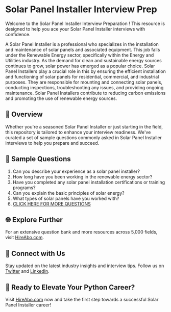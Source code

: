 # Solar Panel Installer Interview Prep

Welcome to the Solar Panel Installer Interview Preparation ! This resource is designed to help you ace your Solar Panel Installer interviews with confidence.

A Solar Panel Installer is a professional who specializes in the installation and maintenance of solar panels and associated equipment. This job falls under the Renewable Energy sector, specifically within the Energy and Utilities industry. As the demand for clean and sustainable energy sources continues to grow, solar power has emerged as a popular choice. Solar Panel Installers play a crucial role in this by ensuring the efficient installation and functioning of solar panels for residential, commercial, and industrial purposes. They are responsible for mounting and connecting solar panels, conducting inspections, troubleshooting any issues, and providing ongoing maintenance. Solar Panel Installers contribute to reducing carbon emissions and promoting the use of renewable energy sources.

## 🚀 Overview

Whether you're a seasoned Solar Panel Installer or just starting in the field, this repository is tailored to enhance your interview readiness. We've curated a set of sample questions commonly asked in Solar Panel Installer interviews to help you prepare and succeed.

## 📝 Sample Questions

1. Can you describe your experience as a solar panel installer?
2. How long have you been working in the renewable energy sector?
3. Have you completed any solar panel installation certifications or training programs?
4. Can you explain the basic principles of solar energy?
5. What types of solar panels have you worked with?
6. [CLICK HERE FOR MORE QUESTIONS](https://hireabo.com/job/20_0_17/Solar%20Panel%20Installer)

## 🌐 Explore Further

For an extensive question bank and more resources across 5,000 fields, visit [HireAbo.com](https://www.hireabo.com).

## 📱 Connect with Us

Stay updated on the latest industry insights and interview tips. Follow us on [Twitter](https://twitter.com/hireabo) and [LinkedIn](https://www.linkedin.com/in/hire-abo-3609972a8/).

## 🚀 Ready to Elevate Your Python Career?

Visit [HireAbo.com](https://www.hireabo.com) now and take the first step towards a successful Solar Panel Installer career!